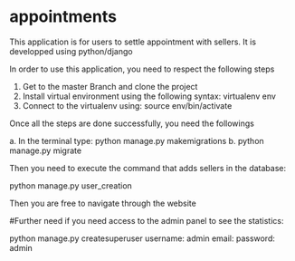 # appointments
This application is for users to settle appointment with sellers.
It is developped using python/django 

In order to use this application, you need to respect the following steps

1. Get to the master Branch and clone the project
2. Install virtual environment using the following syntax: virtualenv env
3. Connect to the virtualenv using: source env/bin/activate

Once all the steps are done successfully, you need the followings

a. In the terminal type: python manage.py makemigrations
b. python manage.py migrate

Then you need to execute the command that adds sellers in the database:

python manage.py user_creation

Then you are free to navigate through the website

#Further need if you need access to the admin panel to see the statistics:

python manage.py createsuperuser
username: admin
email:
password: admin 
